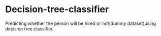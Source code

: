 # Decision-tree-classifier
Predicting whether the person will be hired or not(dummy dataset)using decision tree classifier.
